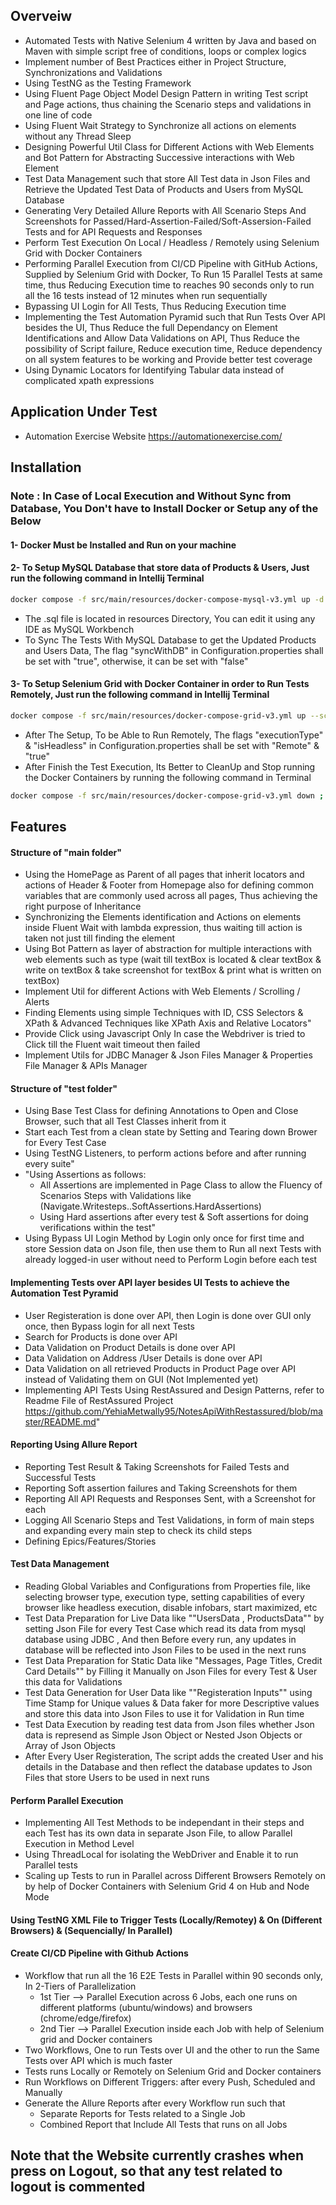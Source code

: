 ## Overveiw
- Automated Tests with Native Selenium 4 written by Java and based on Maven with simple script free of conditions, loops or complex logics
- Implement number of Best Practices either in Project Structure, Synchronizations and Validations
- Using TestNG as the Testing Framework
- Using Fluent Page Object Model Design Pattern in writing Test script and Page actions, thus chaining the Scenario steps and validations in one line of code
- Using Fluent Wait Strategy to Synchronize all actions on elements without any Thread Sleep
- Designing Powerful Util Class for Different Actions with Web Elements and Bot Pattern for Abstracting Successive interactions with Web Element
- Test Data Management such that store All Test data in Json Files and Retrieve the Updated Test Data of Products and Users from MySQL Database
- Generating Very Detailed Allure Reports with All Scenario Steps And Screenshots for Passed/Hard-Assertion-Failed/Soft-Assersion-Failed Tests and for API Requests and Responses
- Perform Test Execution On Local / Headless / Remotely using Selenium Grid with Docker Containers
- Performing Parallel Execution from CI/CD Pipeline with GitHub Actions, Supplied by Selenium Grid with Docker, To Run 15 Parallel Tests at same time, thus Reducing Execution time to reaches 90 seconds only to run all the 16 tests instead of 12 minutes when run sequentially
- Bypassing UI Login for All Tests, Thus Reducing Execution time
- Implementing the Test Automation Pyramid such that Run Tests Over API besides the UI, Thus Reduce the full Dependancy on Element Identifications and Allow Data Validations on API, Thus Reduce the possibility of Script failure, Reduce execution time, Reduce dependency on all system features to be working and Provide better test coverage
- Using Dynamic Locators for Identifying Tabular data instead of complicated xpath expressions
 
## Application Under Test
- Automation Exercise Website https://automationexercise.com/

## Installation
### Note : In Case of Local Execution and Without Sync from Database, You Don't have to Install Docker or Setup any of the Below 
#### 1- Docker Must be Installed and Run on your machine
#### 2- To Setup MySQL Database that store data of Products & Users, Just run the following command in Intellij Terminal
```bash
docker compose -f src/main/resources/docker-compose-mysql-v3.yml up -d
```
- The .sql file is located in resources Directory, You can edit it using any IDE as MySQL Workbench
- To Sync The Tests With MySQL Database to get the Updated Products and Users Data, The flag "syncWithDB" in Configuration.properties shall be set with "true", otherwise, it can be set with "false" 
#### 3- To Setup Selenium Grid with Docker Container in order to Run Tests Remotely, Just run the following command in Intellij Terminal
```bash
docker compose -f src/main/resources/docker-compose-grid-v3.yml up --scale chrome=2 --scale edge=0 --scale firefox=0 -d 
```
- After The Setup, To be Able to Run Remotely, The flags "executionType" & "isHeadless" in Configuration.properties shall be set with "Remote" & "true"
- After Finish the Test Execution, Its Better to CleanUp and Stop running the Docker Containers by running the following command in Terminal
```bash
docker compose -f src/main/resources/docker-compose-grid-v3.yml down ; docker compose -f src/main/resources/docker-compose-mysql-v3.yml down 
```  

## Features
#### Structure of "main folder"
- Using the HomePage as Parent of all pages that inherit locators and actions of Header & Footer from Homepage also for defining common variables that are commonly used across all pages, Thus achieving the right purpose of Inheritance
- Synchronizing the Elements identification and Actions on elements inside Fluent Wait with lambda expression, thus waiting till action is taken not just till finding the element
- Using Bot Pattern as layer of abstraction for multiple interactions with web elements such as type (wait till textBox is located & clear textBox & write on textBox & take screenshot for textBox & print what is written on textBox)
- Implement Util for different Actions with Web Elements / Scrolling / Alerts
- Finding Elements using simple Techniques with ID, CSS Selectors & XPath & Advanced Techniques like XPath Axis and Relative Locators"
- Provide Click using Javascript Only In case the Webdriver is tried to Click till the Fluent wait timeout then failed
- Implement Utils for JDBC Manager & Json Files Manager & Properties File Manager & APIs Manager

#### Structure of "test folder"
- Using Base Test Class for defining Annotations to Open and Close Browser, such that all Test Classes inherit from it
- Start each Test from a clean state by Setting and Tearing down Brower for Every Test Case
- Using TestNG Listeners, to perform actions before and after running every suite"
- "Using Assertions as follows:
   - All Assertions are implemented in Page Class to allow the Fluency of Scenarios Steps with Validations like (Navigate.Writesteps..SoftAssertions.HardAssertions)
   - Using Hard assertions after every test & Soft assertions for doing verifications within the test"
- Using Bypass UI Login Method by Login only once for first time and store Session data on Json file, then use them to Run all next Tests with already logged-in user without need to Perform Login before each test

#### Implementing Tests over API layer besides UI Tests to achieve the Automation Test Pyramid
- User Registeration is done over API, then Login is done over GUI only once, then Bypass login for all next Tests
- Search for Products is done over API
- Data Validation on Product Details is done over API
- Data Validation on Address /User Details is done over API
- Data Validation on all retrieved Products in Product Page over API instead of Validating them on GUI (Not Implemented yet)
- Implementing API Tests Using RestAssured and Design Patterns, refer to Readme File of RestAssured Project https://github.com/YehiaMetwally95/NotesApiWithRestassured/blob/master/README.md"

#### Reporting Using Allure Report
- Reporting Test Result & Taking Screenshots for Failed Tests and Successful Tests
- Reporting Soft assertion failures and Taking Screenshots for them 
- Reporting All API Requests and Responses Sent, with a Screenshot for each
- Logging All Scenario Steps and Test Validations, in form of main steps and expanding every main step to check its child steps
- Defining Epics/Features/Stories

#### Test Data Management
- Reading Global Variables and Configurations from Properties file, like selecting browser type, execution type, setting capabilities of every browser like headless execution, disable infobars, start maximized, etc
- Test Data Preparation for Live Data like ""UsersData , ProductsData"" by setting Json File for every Test Case which read its data from mysql database using JDBC , And then Before every run, any updates in database will be reflected into Json Files to be used in the next runs
- Test Data Preparation for Static Data like "Messages, Page Titles, Credit Card Details"" by Filling it Manually on Json Files for every Test & User this data for Validations
- Test Data Generation for User Data like ""Registeration Inputs"" using Time Stamp for Unique values & Data faker for more Descriptive values and store this data into Json Files to use it for Validation in Run time 
- Test Data Execution by reading test data from Json files whether Json data is represend as Simple Json Object or Nested Json Objects or Array of Json Objects
- After Every User Registeration, The script adds the created User and his details in the Database and then reflect the database updates to Json Files that store Users to be used in next runs

#### Perform Parallel Execution
- Implementing All Test Methods to be independant in their steps and each Test has its own data in separate Json File, to allow Parallel Execution in Method Level
- Using ThreadLocal for isolating the WebDriver and Enable it to run Parallel tests
- Scaling up Tests to run in Parallel across Different Browsers Remotely on by help of Docker Containers with Selenium Grid 4 on Hub and Node Mode

#### Using TestNG XML File to Trigger Tests (Locally/Remotey) & On (Different Browsers) & (Sequencially/ In Parallel)

#### Create CI/CD Pipeline with Github Actions
- Workflow that run all the 16 E2E Tests in Parallel within 90 seconds only, In 2-Tiers of Parallelization 
    - 1st Tier --> Parallel Execution across 6 Jobs, each one runs on different platforms (ubuntu/windows) and browsers (chrome/edge/firefox)
    - 2nd Tier --> Parallel Execution inside each Job with help of Selenium grid and Docker containers 
- Two Workflows, One to run Tests over UI and the other to run the Same Tests over API which is much faster
- Tests runs Locally or Remotely on Selenium Grid and Docker containers
- Run Workflows on Different Triggers: after every Push, Scheduled and Manually
- Generate the Allure Reports after every Workflow run such that 
    - Separate Reports for Tests related to a Single Job
    - Combined Report that Include All Tests that runs on all Jobs 

## Note that the Website currently crashes when press on Logout, so that any test related to logout is commented
